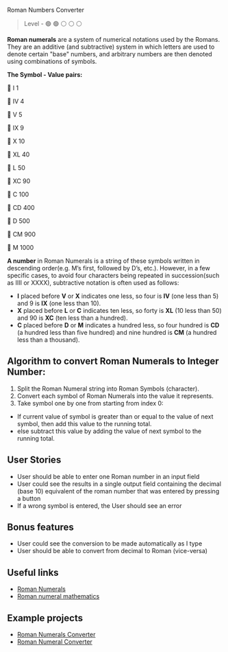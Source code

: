 Roman Numbers Converter

> Level -  :green_circle: :green_circle: :white_circle: :white_circle: :white_circle:

**Roman numerals** are a system of numerical notations used by the Romans. They are an additive (and subtractive) system in which letters are used to denote certain "base" numbers, and arbitrary numbers are then denoted using combinations of symbols. 

**The Symbol - Value pairs:**

:small_orange_diamond:  I             1

:small_orange_diamond:  IV            4

:small_orange_diamond:  V             5

:small_orange_diamond:  IX            9

:small_orange_diamond:  X             10

:small_orange_diamond:  XL            40

:small_orange_diamond:  L             50

:small_orange_diamond:  XC            90

:small_orange_diamond:  C             100

:small_orange_diamond:  CD            400

:small_orange_diamond:  D             500

:small_orange_diamond:  CM            900 

:small_orange_diamond:  M            1000

**A number** in Roman Numerals is a string of these symbols written in descending order(e.g. M’s first, followed by D’s, etc.). 
However, in a few specific cases, to avoid four characters being repeated in succession(such as IIII or XXXX), subtractive notation is often used as follows: 

- **I** placed before **V** or **X** indicates one less, so four is **IV** (one less than 5) and 9 is **IX** (one less than 10).
- **X** placed before **L** or **C** indicates ten less, so forty is **XL** (10 less than 50) and 90 is **XC** (ten less than a hundred).
- **C** placed before **D** or **M** indicates a hundred less, so four hundred is **CD** (a hundred less than five hundred) and nine hundred is **CM** (a hundred less than a thousand).

## Algorithm to convert Roman Numerals to Integer Number:  

1. Split the Roman Numeral string into Roman Symbols (character).
2. Convert each symbol of Roman Numerals into the value it represents.
3. Take symbol one by one from starting from index 0: 
- If current value of symbol is greater than or equal to the value of next symbol, then add this value to the running total.
- else subtract this value by adding the value of next symbol to the running total.

## User Stories

- User should be able to enter one Roman number in an input field
- User could see the results in a single output field containing the decimal (base 10) equivalent of the roman number that was entered by pressing a button
- If a wrong symbol is entered, the User should see an error

## Bonus features

 - User could see the conversion to be made automatically as I type
 - User should be able to convert from decimal to Roman (vice-versa)

## Useful links 

- [Roman Numerals](https://www.mathsisfun.com/roman-numerals.html)
- [Roman numeral mathematics](https://www.britannica.com/topic/Roman-numeral)

## Example projects

- [Roman Numerals Converter](https://www.rapidtables.com/convert/number/roman-numerals-converter.html)
- [Roman Numeral Converter](https://www.calculatorsoup.com/calculators/conversions/roman-numeral-converter.php)
